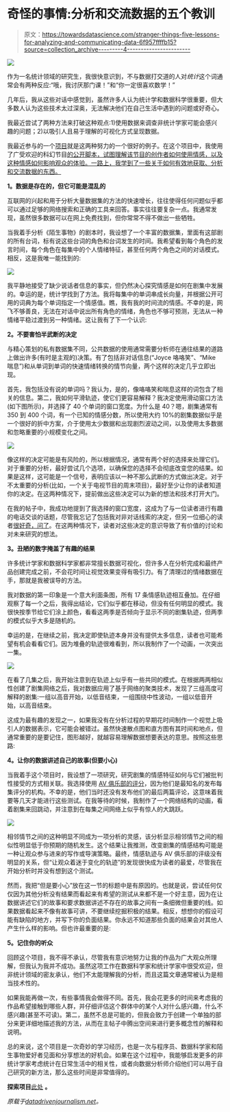 # 奇怪的事情:分析和交流数据的五个教训

> 原文：<https://towardsdatascience.com/stranger-things-five-lessons-for-analyzing-and-communicating-data-6f957ffffb15?source=collection_archive---------4----------------------->

![](img/466b62a1eb754bde9d1a227a81542f6a.png)

作为一名统计领域的研究生，我很快意识到，不与数据打交道的人对*统计*这个词通常会有两种反应:“哦，我讨厌那门课！”和“你一定很喜欢数学！”

几年后，我从这些对话中感觉到，虽然许多人认为统计学和数据科学很重要，但大多数人认为这些技术太过深奥，无法解决他们在自己生活中遇到的问题或好奇心。

我最近尝试了两种方法来打破这种观点:1)使用数据来调查非统计学家可能会感兴趣的问题；2)以吸引人且易于理解的可视化方式呈现数据。

我最近参与的一个[项目](https://medium.freecodecamp.org/a-statistical-curiosity-voyage-through-the-emotion-of-stranger-things-e7bc8b2a6395)就是这两种努力的一个很好的例子。在这个项目中，我使用了广受欢迎的科幻节目[的公开脚本，试图理解该节目的创作者如何使用情感，以及这种情感如何影响观众的体验。一路上，我学到了一些关于如何有效地获取、分析和交流数据的东西。](https://en.wikipedia.org/wiki/Stranger_Things)

**1。数据是存在的，但它可能是混乱的**

互联网的兴起和用于分析大量数据集的方法的快速增长，往往使得任何问题似乎都可以通过足够的网络搜索和正确的工具来回答。事实往往要复杂一点。我通常发现，虽然很多数据可以在网上免费找到，但你常常不得不做出一些牺牲。

当我着手分析《陌生事物》的剧本时，我设想了一个丰富的数据集，里面有这部剧的所有台词，标有说这些台词的角色和台词发生的时间。我希望看到每个角色的发言时间，每个角色在每集中的个人情绪特征，甚至任何两个角色之间的对话模式。相反，这是我唯一能找到的:

![](img/833dc2f7047f84b96b22f62b33631945.png)

我平静地接受了缺少说话者信息的事实，但仍然决心探究情感是如何在剧集中发展的。幸运的是，统计学找到了方法。我将每集中的单词串成长向量，并根据公开可用的词典为每个单词指定一个情感值。瞧，我有我的时间流的情感。不幸的是，网飞不够善良，无法在对话中说出所有角色的情绪，角色也不够可预测，无法从一种情绪平稳过渡到另一种情绪。这让我有了下一个认识:

**2。不要害怕半武断的决定**

与精心策划的私有数据集不同，公共数据的使用通常需要分析师在通往结果的道路上做出许多(有时是主观的)决策。有了包括非对话信息(“Joyce 咯咯笑”、“Mike 喘息”)和从单词到单词的快速情绪转换的情节向量，两个这样的决定几乎立即出现。

首先，我包括没有说的单词吗？我认为，是的，像咯咯笑和喘息这样的词包含了相关的信息。第二，我如何平滑轨迹，使它们更容易解释？我决定使用滑动窗口方法(如下图所示)，并选择了 40 个单词的窗口宽度。为什么是 40？嗯，剧集通常有 350 到 400 个词，有一个已知的情感分数，所以使用大约 10%的剧集数据似乎是一个很好的折中方案，介于使用太少数据和出现剧烈波动之间，以及使用太多数据和忽略重要的小规模变化之间。

![](img/a631260397f7e1b35abc037b72159ef9.png)

像这样的决定可能是有风险的，所以根据情况，通常有两个好的选择来处理它们。对于重要的分析，最好尝试几个选项，以确保您的选择不会彻底改变您的结果。如果是这样，这可能是一个信号，表明应该以一种不那么武断的方式做出决定。对于不太重要的分析(比如，一个关于电视节目的周末项目)，最好至少让你的读者知道你的决定。在这两种情况下，提前做出这些决定可以为新的想法和技术打开大门。

在我的帖子中，我成功地提到了我选择的窗口宽度，这成为了与一位读者进行有趣的电话交谈的话题，尽管我忘记了包括我对非对话线索的决定，但另一位细心的读者[很好奇，问了](https://medium.com/@srikramanam/a-very-entertaining-and-enlightening-read-d1aab590e979)。在这两种情况下，读者对这些决定的意识导致了有价值的讨论和对未来研究的想法。

**3。丑陋的数字掩盖了有趣的结果**

许多统计学家和数据科学家都非常擅长数据可视化，但许多人在分析完成和最终产品创建完成之前，不会花时间让视觉效果变得有吸引力。有了清理过的情绪数据在手，那就是我被误导的方法。

我对数据的第一印象是一个意大利面条图，所有 17 条情感轨迹相互叠加。在仔细观察了每一个之后，我得出结论，它们似乎都在移动，但没有任何明显的模式。我很快按季节给它们涂上颜色，看看这两季是否倾向于显示不同的剧集轨迹，但两季的模式似乎大多是随机的。

幸运的是，在继续之前，我决定即使轨迹本身并没有提供太多信息，读者也可能希望有机会看看它们。因为堆叠的轨迹很难看到，所以我制作了一个动画，一次突出一集。

![](img/e14ebc3b0f937b37a2e63c7fe4e1f2d0.png)

在看了几集之后，我开始注意到在轨迹上似乎有一些共同的模式。在根据两两相似性创建了剧集网络之后，我对数据应用了基于网络的聚类技术，发现了三组高度可解释的剧集:一组以高音开始，以低音结束，一组围绕中性波动，一组以低音开始，以高音结束。

这成为最有趣的发现之一，如果我没有在分析过程的早期花时间制作一个视觉上吸引人的数据表示，它可能会被错过。虽然快速散点图和直方图有其时间和地点，但通常重要的是要记住，图形越好，就越容易理解数据想要表达的意思。按照这些思路:

**4。让你的数据讲述自己的故事(但要小心)**

当我着手这个项目时，我设想了一项研究，研究剧集的情感特征如何与它们被批判性接受的方式相关联。我选择使用 [AV 俱乐部的评分](https://www.avclub.com/c/tv-review/stranger-things)，因为他们是最知名的发布每集评分的机构。不幸的是，他们当时还没有发布他们的最后两篇评论，这意味着我要等几天才能进行这些测试。在我等待的时候，我制作了一个网络结构的动画，看着剧集来回跳动，并注意到在每集之间网络上似乎有惊人的大跳跃。

![](img/3cb2d67eff6eda9f2965c7f19b0241be.png)

相邻情节之间的这种明显不同成为一项分析的灵感，该分析显示相邻情节之间的相似性明显低于你预期的随机发生。这个结果让我推测，改变剧集的情感结构可能是一种让观众参与进来的写作或导演策略。最终，情感轨迹与 AV 俱乐部的评级没有明显的关系，但“让观众着迷于变化的轨迹”的发现很快成为读者的最爱，尽管我在开始分析时并没有想到这个测试。

然而，我把“但是要小心”放在这一节的标题中是有原因的。也就是说，尝试任何仅仅因为其他分析没有结果而看起来有希望的测试从来都不是一个好主意，因为在让数据讲述它们的故事和要求数据讲述不存在的故事之间有一条细微但重要的线。如果数据看起来不像有故事可讲，不要继续挖掘积极的结果。相反，想想你的假设可能有缺陷的地方，并写下你的负面结果。你永远不知道那些负面的结果会对其他人产生什么样的影响。但也许最重要的是:

**5。记住你的听众**

回顾这个项目，我不得不承认，尽管我有意识地努力让我的作品为广大观众所理解，但我认为我并不成功。虽然这项工作在数据科学家和统计学家中很受欢迎，但非统计领域的密友承认，他们不太能理解我的分析，而且这篇文章通常被认为是相当技术性的。

如果我能再做一次，有些事情我会做得不同。首先，我会花更多的时间来考虑我的作品希望接触到哪些人群，并仔细评估这个群体中的某个人对什么感兴趣，什么不感兴趣(甚至不可读)。第二，虽然不总是可能的，但我会致力于创建一个单独的部分来更详细地描述我的方法，从而在主帖子中腾出空间来进行更多概念性的解释和说明。

总的来说，这个项目是一次奇妙的学习经历，也是一次与程序员、数据科学家和陌生事物爱好者见面和分享想法的好机会。如果在这个过程中，我能够启发更多的非统计学家考虑统计在日常生活中的相关性，或者向数据分析师介绍他们可以用于自己研究的新方法，那么这些时间是非常值得的。

**探索项目**[此处](https://medium.freecodecamp.org/a-statistical-curiosity-voyage-through-the-emotion-of-stranger-things-e7bc8b2a6395) **。**

*原载于*[*datadrivenjournalism.net*](http://datadrivenjournalism.net/featured_projects/stranger_things_analyzing_scripts_to_understand_emotion)*。*